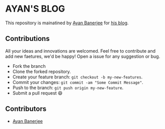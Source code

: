 # AYAN'S BLOG
This repository is mainatined by [Ayan Banerjee](https://github.com/ayan-b) for [his blog](https://ayan-b.github.io/blog/).

## Contributions
All your ideas and innovations are welcomed. Feel free to contribute and add new faetures, we'd be happy!
Open a issue for any suggestion or bug.
* Fork the branch
* Clone the forked repository.
* Create your feature branch: `git checkout -b my-new-features`.
* Commit your changes: `git commit -am "Some Commit Message"`.
* Push to the branch: `git push origin my-new-feature`.
* Submit a pull request :smile:

## Contributors
* [Ayan Banerjee](https://github.com/ayan-b)